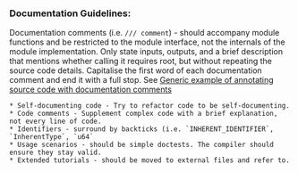 ### Documentation Guidelines:
<!-- Original author of paragraph: Various. Based on collation of review comments to PRs addressing issues with -->
<!-- label 'S3-SRML' in https://github.com/paritytech/substrate-developer-hub/issues -->

Documentation comments (i.e. `/// comment`) - should accompany module functions and be restricted to the module interface, not the internals of the module implementation. Only state inputs, outputs, and a brief description that mentions whether calling it requires root, but without repeating the source code details. Capitalise the first word of each documentation comment and end it with a full stop.
See [Generic example of annotating source code with documentation comments](https://github.com/paritytech/substrate#72-contributing-to-documentation-for-substrate-packages)

	* Self-documenting code - Try to refactor code to be self-documenting.
	* Code comments - Supplement complex code with a brief explanation, not every line of code.
	* Identifiers - surround by backticks (i.e. `INHERENT_IDENTIFIER`, `InherentType`, `u64`
	* Usage scenarios - should be simple doctests. The compiler should ensure they stay valid.
	* Extended tutorials - should be moved to external files and refer to.
